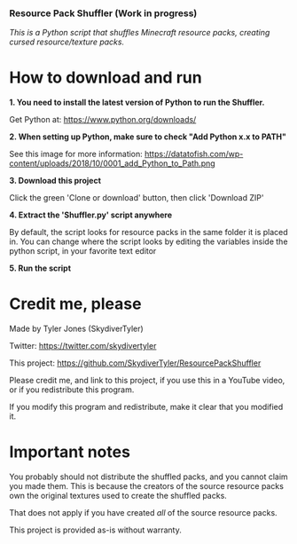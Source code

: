 ### Resource Pack Shuffler (Work in progress)
 *This is a Python script that shuffles Minecraft resource packs, creating cursed resource/texture packs.*

# How to download and run
**1. You need to install the latest version of Python to run the Shuffler.**

Get Python at: https://www.python.org/downloads/

**2. When setting up Python, make sure to check "Add Python x.x to PATH"**

See this image for more information: https://datatofish.com/wp-content/uploads/2018/10/0001_add_Python_to_Path.png

**3. Download this project**

Click the green 'Clone or download' button, then click 'Download ZIP'

**4. Extract the 'Shuffler.py' script anywhere**

By default, the script looks for resource packs in the same folder it is placed in. You can change where the script looks by editing the variables inside the python script, in your favorite text editor

**5. Run the script**

# Credit me, please
Made by Tyler Jones (SkydiverTyler)

Twitter: https://twitter.com/skydivertyler

This project: https://github.com/SkydiverTyler/ResourcePackShuffler

Please credit me, and link to this project, if you use this in a YouTube video, or if you redistribute this program.

If you modify this program and redistribute, make it clear that you modified it.

# Important notes
You probably should not distribute the shuffled packs, and you cannot claim you made them. This is because the creators of the source resource packs own the original textures used to create the shuffled packs.

That does not apply if you have created *all* of the source resource packs.

This project is provided as-is without warranty.